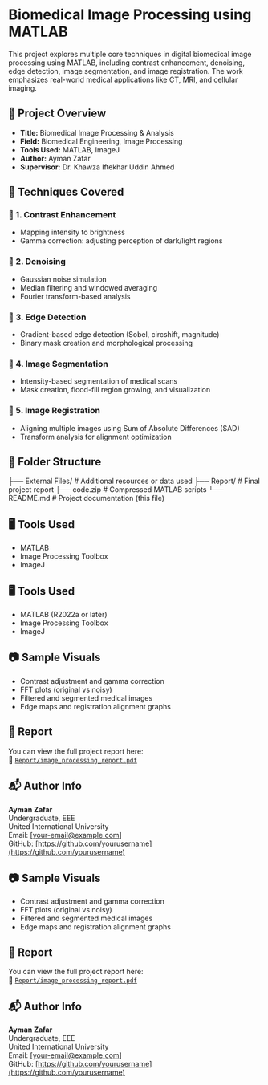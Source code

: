 # Biomedical Image Processing using MATLAB

This project explores multiple core techniques in digital biomedical image processing using MATLAB, including contrast enhancement, denoising, edge detection, image segmentation, and image registration. The work emphasizes real-world medical applications like CT, MRI, and cellular imaging.

## 📄 Project Overview

- **Title:** Biomedical Image Processing & Analysis
- **Field:** Biomedical Engineering, Image Processing
- **Tools Used:** MATLAB, ImageJ
- **Author:** Ayman Zafar
- **Supervisor:** Dr. Khawza Iftekhar Uddin Ahmed

## 🧠 Techniques Covered

### 🔹 1. Contrast Enhancement
- Mapping intensity to brightness
- Gamma correction: adjusting perception of dark/light regions

### 🔹 2. Denoising
- Gaussian noise simulation
- Median filtering and windowed averaging
- Fourier transform-based analysis

### 🔹 3. Edge Detection
- Gradient-based edge detection (Sobel, circshift, magnitude)
- Binary mask creation and morphological processing

### 🔹 4. Image Segmentation
- Intensity-based segmentation of medical scans
- Mask creation, flood-fill region growing, and visualization

### 🔹 5. Image Registration
- Aligning multiple images using Sum of Absolute Differences (SAD)
- Transform analysis for alignment optimization

## 📂 Folder Structure

├── External Files/          # Additional resources or data used
├── Report/                  # Final project report 
├── code.zip                 # Compressed MATLAB scripts
└── README.md                # Project documentation (this file)


## 🖥️ Tools Used

- MATLAB
- Image Processing Toolbox
- ImageJ
## 🖥️ Tools Used

- MATLAB (R2022a or later)
- Image Processing Toolbox
- ImageJ 

## 📷 Sample Visuals

- Contrast adjustment and gamma correction
- FFT plots (original vs noisy)
- Filtered and segmented medical images
- Edge maps and registration alignment graphs

## 📘 Report

You can view the full project report here:  
📄 [`Report/image_processing_report.pdf`](./Report/image_processing_report.pdf)

## 📬 Author Info

**Ayman Zafar**  
Undergraduate, EEE  
United International University  
Email: [your-email@example.com]  
GitHub: [https://github.com/yourusername](https://github.com/yourusername)


## 📷 Sample Visuals

- Contrast adjustment and gamma correction
- FFT plots (original vs noisy)
- Filtered and segmented medical images
- Edge maps and registration alignment graphs

## 📘 Report

You can view the full project report here:  
📄 [`Report/image_processing_report.pdf`](./Report/image_processing_report.pdf)

## 📬 Author Info

**Ayman Zafar**  
Undergraduate, EEE  
United International University  
Email: [your-email@example.com]  
GitHub: [https://github.com/yourusername](https://github.com/yourusername)


